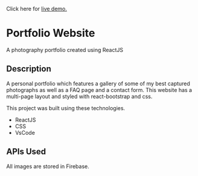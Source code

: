 Click here for [live demo.](https://portfoliophotographywebsite.netlify.app/)

# Portfolio Website 

A photography portfolio created using ReactJS


## Description

A personal portfolio which features a gallery of some of my best captured photographs as well as a FAQ page and a contact form. This website has a multi-page layout and styled with react-bootstrap and css.

This project was built using these technologies.

- ReactJS
- CSS 
- VsCode

## APIs Used
All images are stored in Firebase.
